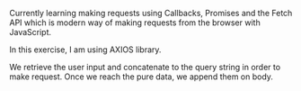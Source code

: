 Currently learning making requests using Callbacks, Promises and the Fetch API which is modern way of making requests from the browser with JavaScript.

In this exercise, I am using AXIOS library.

We retrieve the user input and concatenate to the query string in order to make request. Once we reach the pure data, we append them on body.
